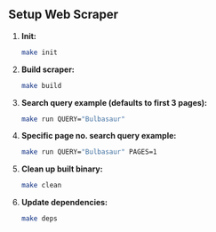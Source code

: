 ## Setup Web Scraper

1. **Init:**
   ```sh
   make init
   ```

2. **Build scraper:**
   ```sh
   make build
   ```

3. **Search query example (defaults to first 3 pages):**
   ```sh
   make run QUERY="Bulbasaur"
   ```

4. **Specific page no. search query example:**
   ```sh
   make run QUERY="Bulbasaur" PAGES=1
   ```

5. **Clean up built binary:**
   ```sh
   make clean
   ```

6. **Update dependencies:**
   ```sh
   make deps
   ```

